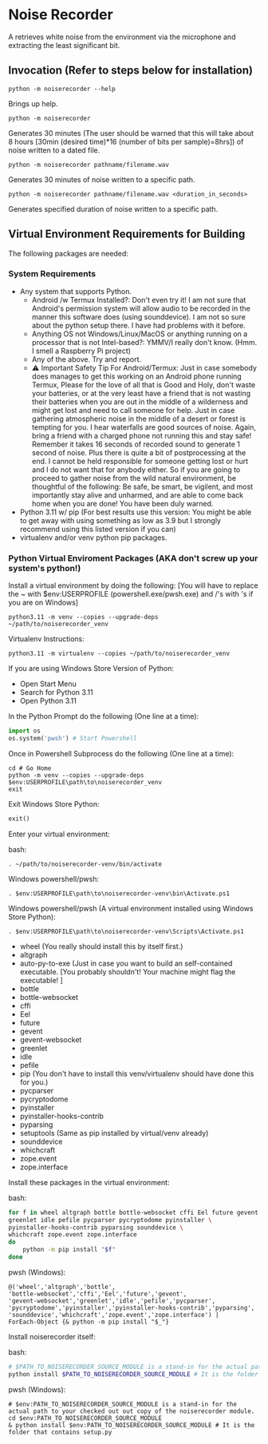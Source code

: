 # Noise Recorder #

A retrieves white noise from the environment via the microphone and extracting the least significant bit.

## Invocation (Refer to steps below for installation) ##

```console
python -m noiserecorder --help
```

Brings up help.

```console
python -m noiserecorder
```

Generates 30 minutes (The user should be warned that this will take about 8 hours [30min (desired time)*16 (number of bits per sample)=8hrs]) of noise written to a dated file.

```console
python -m noiserecorder pathname/filename.wav
```

Generates 30 minutes of noise written to a specific path.

```console
python -m noiserecorder pathname/filename.wav <duration_in_seconds>
```

Generates specified duration of noise written to a specific path.

## Virtual Environment Requirements for Building ##

The following packages are needed:

### System Requirements ###

* Any system that supports Python.
  * Android /w Termux Installed?: Don't even try it! I am not sure that Android's permission system will allow audio to be recorded in the manner this software does (using sounddevice). I am not so sure about the python setup there. I have had problems with it before.
  * Anything OS not Windows/Linux/MacOS or anything running on a processor that is not Intel-based?: YMMV/I really don't know. (Hmm. I smell a Raspberry Pi project)
  * Any of the above. Try and report.
  * ⚠️ Important Safety Tip For Android/Termux: Just in case somebody does manages to get this working on an Android phone running Termux, Please for the love of all that is Good and Holy, don't waste your batteries, or at the very least have a friend that is not wasting their batteries when you are out in the middle of a wilderness and might get lost and need to call someone for help. Just in case gathering atmospheric noise in the middle of a desert or forest is tempting for you. I hear waterfalls are good sources of noise. Again, bring a friend with a charged phone not running this and stay safe! Remember it takes 16 seconds of recorded sound to generate 1 second of noise. Plus there is quite a bit of postprocessing at the end. I cannot be held responsible for someone getting lost or hurt and I do not want that for anybody either. So if you are going to proceed to gather noise from the wild natural  environment, be thoughtful of the following: Be safe, be smart, be vigilent, and most importantly stay alive and unharmed, and are able to come back home when you are done! You have been duly warned.
* Python 3.11 w/ pip (For best results use this version: You might be able to get away with using something as low as 3.9 but I strongly recommend using this listed version if you can)
* virtualenv and/or venv python pip packages.

### Python Virtual Enviroment Packages (AKA don't screw up your system's python!) ###

Install a virtual environment by doing the following: [You will have to replace the ~ with $env:USERPROFILE (powershell.exe/pwsh.exe) and /'s with \'s if you are on Windows]

`python3.11 -m venv --copies --upgrade-deps ~/path/to/noiserecorder_venv`

Virtualenv Instructions:

`python3.11 -m virtualenv --copies ~/path/to/noiserecorder_venv`

If you are using Windows Store Version of Python:

* Open Start Menu
* Search for Python 3.11
* Open Python 3.11

In the Python Prompt do the following (One line at a time):

```python
import os
os.system('pwsh') # Start Powershell
```

Once in Powershell Subprocess do the following (One line at a time):

```pwsh
cd # Go Home
python -m venv --copies --upgrade-deps $env:USERPROFILE\path\to\noiserecorder_venv
exit
```

Exit Windows Store Python:

```python
exit()
```

Enter your virtual environment:

bash:

`. ~/path/to/noiserecorder-venv/bin/activate`

Windows powershell/pwsh:

`. $env:USERPROFILE\path\to\noiserecorder-venv\bin\Activate.ps1`

Windows powershell/pwsh (A virtual environment installed using Windows Store Python):

`. $env:USERPROFILE\path\to\noiserecorder-venv\Scripts\Activate.ps1`

* wheel (You really should install this by itself first.)
* altgraph
* auto-py-to-exe (Just in case you want to build an self-contained executable. [You probably shouldn't! Your machine might flag the executable! ]
* bottle
* bottle-websocket
* cffi
* Eel
* future
* gevent
* gevent-websocket
* greenlet
* idle
* pefile
* pip (You don't have to install this venv/virtualenv should have done this for you.)
* pycparser
* pycryptodome
* pyinstaller
* pyinstaller-hooks-contrib
* pyparsing
* setuptools (Same as pip installed by virtual/venv already)
* sounddevice
* whichcraft
* zope.event
* zope.interface

Install these packages in the virtual environment:

bash:

```bash
for f in wheel altgraph bottle bottle-websocket cffi Eel future gevent gevent-websocket \
greenlet idle pefile pycparser pycryptodome pyinstaller \
pyinstaller-hooks-contrib pyparsing sounddevice \
whichcraft zope.event zope.interface
do
    python -m pip install "$f"
done
```

pwsh (Windows):

```pwsh
@('wheel','altgraph','bottle',
'bottle-websocket','cffi','Eel','future','gevent',
'gevent-websocket','greenlet','idle','pefile','pycparser',
'pycryptodome','pyinstaller','pyinstaller-hooks-contrib','pyparsing',
'sounddevice','whichcraft','zope.event','zope.interface') |
ForEach-Object {& python -m pip install "$_"}
```

Install noiserecorder itself:

bash:

```bash
# $PATH_TO_NOISERECORDER_SOURCE_MODULE is a stand-in for the actual path to your checked out copy of the noiserecorder module.
python install $PATH_TO_NOISERECORDER_SOURCE_MODULE # It is the folder that contains setup.py
```

pwsh (Windows):

```pwsh
# $env:PATH_TO_NOISERECORDER_SOURCE_MODULE is a stand-in for the actual path to your checked out out copy of the noiserecorder module.
cd $env:PATH_TO_NOISERECORDER_SOURCE_MODULE
& python install $env:PATH_TO_NOISERECORDER_SOURCE_MODULE # It is the folder that contains setup.py
```
